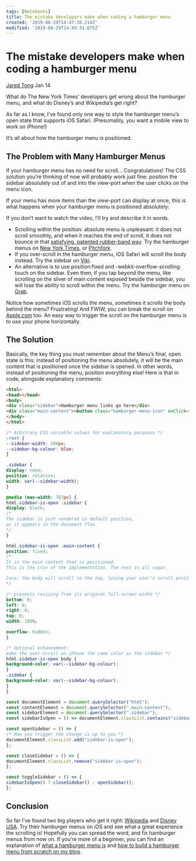 ```yaml
---
tags: [Notebooks]
title: The mistake developers make when coding a hamburger menu
created: '2019-08-29T14:47:38.214Z'
modified: '2019-08-29T14:49:31.675Z'
---
```


# The mistake developers make when coding a hamburger menu

[Jared Tong](https://medium.freecodecamp.org/@tongrhj)
Jan 14

What do The New York Times’ developers get wrong about the hamburger menu, and what do Disney’s and Wikipedia’s get right?

As far as I know, I’ve found only one way to style the hamburger menu’s open state that supports iOS Safari. (Presumably, you want a mobile view to work on iPhone!)

It’s all about how the hamburger menu is positioned.

## The Problem with Many Hamburger Menus

If your hamburger menu has no need for scroll… Congratulations! The CSS solution you’re thinking of now will probably work just fine: position the sidebar absolutely out of and into the view-port when the user clicks on the menu icon.

If your menu has more items than the view-port can display at once, this is what happens when your hamburger menu is positioned absolutely:

If you don’t want to watch the video, I’ll try and describe it in words.

* Scrolling within the position: absolute menu is unpleasant: it does not scroll smoothly, and when it reaches the end of scroll, it does not bounce in that [satisfying, patented rubber-band way](https://www.youtube.com/watch?v=FSv5x3V_KHY). Try the hamburger menus on [New York Times](https://nytimes.com), or [Pitchfork](https://pitchfork.com).
* If you over-scroll in the hamburger menu, iOS Safari will scroll the body instead. Try the sidebar on [Viki](https://viki.com).
* An alternative is to use position:fixed and -webkit-overflow-scrolling: touch on the sidebar. Even then, if you tap beyond the menu, like scrolling on the sliver of main content exposed beside the sidebar, you will lose the ability to scroll within the menu. Try the hamburger menu on [Grab](https://grab.com).

Notice how sometimes iOS scrolls the menu, sometimes it scrolls the body behind the menu? Frustrating!
And FWIW, you can break the scroll on [Apple.com](https://apple.com) too. An easy way to trigger the scroll on the hamburger menu is to use your phone horizontally. 

## The Solution

Basically, the key thing you must remember about the Menu’s final, open state is this: instead of positioning the menu absolutely, it will be the main content that is positioned once the sidebar is opened. In other words, instead of positioning the menu, position everything else!
Here is that in code, alongside explanatory comments:
```html
<html>
<head></head>
<body>
<div class="sidebar">Hamburger menu links go here</div>
<div class="main-content"><button class="hamburger-menu-icon" onClick="toggleSidebar()">🍔</button></div>
</body>
</html>
```
```css
/* Arbitrary CSS variable values for explanatory purposes */
:root {
--sidebar-width: 100px;
--sidebar-bg-colour: blue;
}

.sidebar {
display: none;
position: relative;
width: var(--sidebar-width);
}

@media (max-width: 767px) {
html.sidebar-is-open .sidebar {
display: block;
/*
The sidebar is just rendered in default position,
as it appears in the document flow
*/
}

html.sidebar-is-open .main-content {
position: fixed;
/*
It is the main content that is positioned.
This is the crux of the implementation. The rest is all sugar.

Cons: the body will scroll to the top, losing your user's scroll position
*/

/* prevents resizing from its original full-screen width */
bottom: 0;
left: 0;
right: 0;
top: 0;
width: 100%;

overflow: hidden;
}

/* Optional enhancement:
make the over-scroll on iPhone the same color as the sidebar */
html.sidebar-is-open body {
background-color: var(--sidebar-bg-colour);
}
.sidebar {
background-color: var(--sidebar-bg-colour);
}
}
```
```javascript
const documentElement = document.querySelector("html");
const contentElement = document.querySelector(".main-content");
const sidebarElement = document.querySelector(".sidebar");
const sidebarIsOpen = () => documentElement.classList.contains("sidebar-is-open");

const openSidebar = () => {
/* How you trigger the change is up to you */
documentElement.classList.add("sidebar-is-open");
};

const closeSidebar = () => {
documentElement.classList.remove("sidebar-is-open");
};

const toggleSidebar = () => {
sidebarIsOpen() ? closeSidebar() : openSidebar();
};
```
## Conclusion

So far I’ve found two big players who get it right: [Wikipedia](https://wikipedia.org) and [Disney USA](https://disney.go.com). 
Try their hamburger menus on iOS and see what a great experience the scrolling is!
Hopefully you can spread the word, and fix hamburger menus from now on.
If you’re more of a beginner, you can find an explanation of [what a hamburger menu is](https://jaredtong.com/how-to-code-a-hamburger-menu/) and [how to build a hamburger menu from scratch on my blog](https://jaredtong.com/how-to-code-a-hamburger-menu/). 
